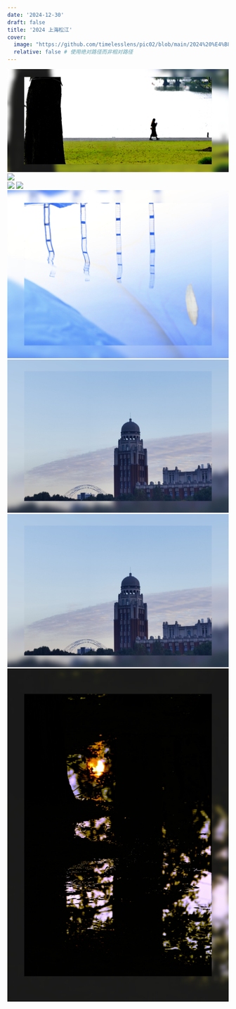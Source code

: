 ```yaml
---
date: '2024-12-30'
draft: false
title: '2024 上海松江'
cover:
  image: "https://github.com/timelesslens/pic02/blob/main/2024%20%E4%B8%8A%E6%B5%B7%E6%9D%BE%E6%B1%9F/1749295674079.jpg?raw=true" # 您可以使用文章中已有的图片或其他图片
  relative: false # 使用绝对路径而非相对路径
---
```


<div class="image-grid image-row-2">
  <img src="https://github.com/timelesslens/pic02/blob/main/2024%20%E4%B8%8A%E6%B5%B7%E6%9D%BE%E6%B1%9F/1749295674054.jpg?raw=true">
  <img src="https://github.com/timelesslens/pic02/blob/main/2024%20%E4%B8%8A%E6%B5%B7%E6%9D%BE%E6%B1%9F/1749295674079.jpg?raw=true">
</div>
<div class="image-grid image-row-2">
  <img src="https://github.com/timelesslens/pic02/blob/main/2024%20%E4%B8%8A%E6%B5%B7%E6%9D%BE%E6%B1%9F/1749295674114.jpg?raw=true">
  <img src="https://github.com/timelesslens/pic02/blob/main/2024%20%E4%B8%8A%E6%B5%B7%E6%9D%BE%E6%B1%9F/1749295674135.jpg?raw=true">
</div>
<div class="image-grid image-row-2">
  <img src="https://github.com/timelesslens/pic02/blob/main/2024%20%E4%B8%8A%E6%B5%B7%E6%9D%BE%E6%B1%9F/1749295674150.jpg?raw=true">
  <img src="https://github.com/timelesslens/pic02/blob/main/2024%20%E4%B8%8A%E6%B5%B7%E6%9D%BE%E6%B1%9F/1749295674213.jpg?raw=true">
</div>
<div class="image-grid image-row-1">
  <img src="https://github.com/timelesslens/pic02/blob/main/2024%20%E4%B8%8A%E6%B5%B7%E6%9D%BE%E6%B1%9F/1749295674213.jpg?raw=true">
</div>

<div class="image-grid image-row-3">
  <img src="https://github.com/timelesslens/pic02/blob/main/2024%20%E4%B8%8A%E6%B5%B7%E6%9D%BE%E6%B1%9F/1749295674098.jpg?raw=true">
</div>



